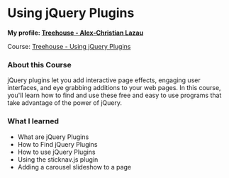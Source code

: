 # Using jQuery Plugins

**My profile: [Treehouse - Alex-Christian Lazau](https://teamtreehouse.com/alexchristianlazau)**

Course: [Treehouse - Using jQuery Plugins](https://teamtreehouse.com/library/using-jquery-plugins)

### About this Course

jQuery plugins let you add interactive page effects, engaging user interfaces, and eye grabbing additions to your web pages. In this course, you'll learn how to find and use these free and easy to use programs that take advantage of the power of jQuery.

### What I learned

- What are jQuery Plugins
- How to Find jQuery Plugins
- How to use jQuery Plugins
- Using the sticknav.js plugin
- Adding a carousel slideshow to a page
